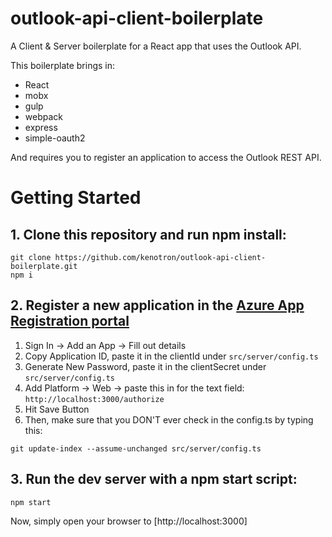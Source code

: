 # outlook-api-client-boilerplate
A Client & Server boilerplate for a React app that uses the Outlook API.

This boilerplate brings in:

* React
* mobx
* gulp
* webpack
* express
* simple-oauth2

And requires you to register an application to access the Outlook REST API. 

# Getting Started
## 1. Clone this repository and run npm install:
```
git clone https://github.com/kenotron/outlook-api-client-boilerplate.git
npm i
```

## 2. Register a new application in the [Azure App Registration portal](http://apps.dev.microsoft.com)
  1. Sign In -> Add an App -> Fill out details
  2. Copy Application ID, paste it in the clientId under ```src/server/config.ts```
  3. Generate New Password, paste it in the clientSecret under ```src/server/config.ts```
  4. Add Platform -> Web -> paste this in for the text field: ```http://localhost:3000/authorize```
  5. Hit Save Button
  6. Then, make sure that you DON'T ever check in the config.ts by typing this:
    
```
git update-index --assume-unchanged src/server/config.ts
```

## 3. Run the dev server with a npm start script:
```
npm start
```
Now, simply open your browser to [http://localhost:3000]
